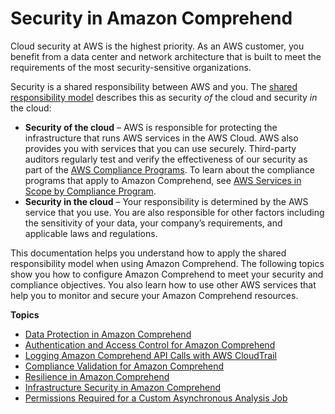 # Security in Amazon Comprehend<a name="comp-security"></a>

Cloud security at AWS is the highest priority\. As an AWS customer, you benefit from a data center and network architecture that is built to meet the requirements of the most security\-sensitive organizations\.

Security is a shared responsibility between AWS and you\. The [shared responsibility model](http://aws.amazon.com/compliance/shared-responsibility-model/) describes this as security *of* the cloud and security *in* the cloud:
+ **Security of the cloud** – AWS is responsible for protecting the infrastructure that runs AWS services in the AWS Cloud\. AWS also provides you with services that you can use securely\. Third\-party auditors regularly test and verify the effectiveness of our security as part of the [AWS Compliance Programs](http://aws.amazon.com/compliance/programs/)\. To learn about the compliance programs that apply to Amazon Comprehend, see [AWS Services in Scope by Compliance Program](http://aws.amazon.com/compliance/services-in-scope/)\.
+ **Security in the cloud** – Your responsibility is determined by the AWS service that you use\. You are also responsible for other factors including the sensitivity of your data, your company’s requirements, and applicable laws and regulations\. 

This documentation helps you understand how to apply the shared responsibility model when using Amazon Comprehend\. The following topics show you how to configure Amazon Comprehend to meet your security and compliance objectives\. You also learn how to use other AWS services that help you to monitor and secure your Amazon Comprehend resources\. 

**Topics**
+ [Data Protection in Amazon Comprehend](comp-data-protection.md)
+ [Authentication and Access Control for Amazon Comprehend](auth-and-access-control.md)
+ [Logging Amazon Comprehend API Calls with AWS CloudTrail](logging-using-cloudtrail.md)
+ [Compliance Validation for Amazon Comprehend](comp-compliance.md)
+ [Resilience in Amazon Comprehend](comp-disaster-recovery-resiliency.md)
+ [Infrastructure Security in Amazon Comprehend](comp-infrastructure-security.md)
+ [Permissions Required for a Custom Asynchronous Analysis Job](tagging-resources.md)
